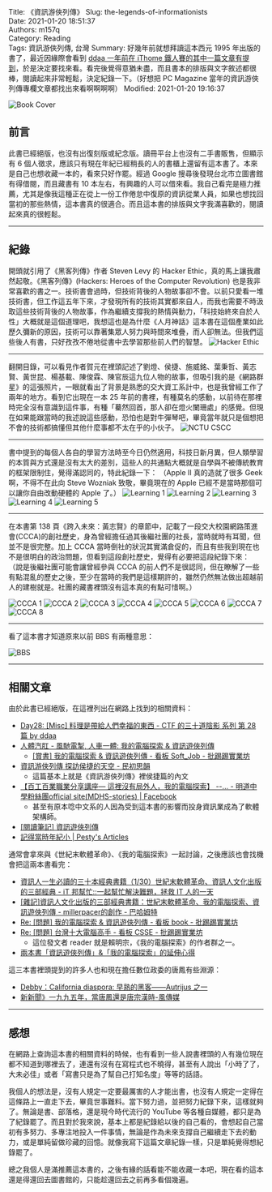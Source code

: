 Title: 《資訊游俠列傳》
Slug: the-legends-of-informationists  
Date: 2021-01-20 18:51:37  
Authors: m157q  
Category: Reading  
Tags: 資訊游俠列傳, 台灣
Summary: 好幾年前就想拜讀這本西元 1995 年出版的書了，最近因緣際會看到 [ddaa 一年前在 iThome 鐵人賽的其中一篇文章有提到](https://ithelp.ithome.com.tw/m/articles/10227864)，於是決定要找來看。看完後覺得意猶未盡，而且書本的排版與文字敘述都很棒，閱讀起來非常輕鬆，決定紀錄一下。（好想把 PC Magazine 當年的資訊游俠列傳專欄文章都找出來看啊啊啊啊）
Modified: 2021-01-20 19:16:37  

![Book Cover](/files/the-legends-of-informationists/cover.jpg)

## 前言

此書已經絕版，也沒有出復刻版或紀念版。讀冊平台上也沒有二手書販售，但顯示有 6 個人徵求，應該只有現在年紀已經稍長的人的書櫃上還留有這本書了。本來是自己也想收藏一本的，看來只好作罷。經過 Google 搜尋後發現台北市立圖書館有得借閱，而且藏書有 10 本左右，有興趣的人可以借來看。我自己看完是極力推薦，尤其是像我這種正在從上一份工作倦怠中復原的資訊從業人員，如果也想找回當初的那些熱情，這本書真的很適合。而且這本書的排版與文字我滿喜歡的，閱讀起來真的很輕鬆。

---

## 紀錄

開頭就引用了《黑客列傳》作者 Steven Levy 的 Hacker Ethic，真的馬上讓我肅然起敬。《黑客列傳》(Hackers: Heroes of the Computer Revolution) 也是我非常喜歡的書之一。技術書會過時，但技術背後的人物故事卻不會。以前只愛看一堆技術書，但工作這五年下來，才發現所有的技術其實都來自人，而我也需要不時汲取這些技術背後的人物故事，作為繼續支撐我的熱情與動力，「科技始終來自於人性」大概就是這個道理吧，我想這也是為什麼《人月神話》這本書在這個產業如此歷久彌新的原因，技術可以靠著集眾人努力與時間來堆疊，而人卻無法。但我們這些後人有書，只好孜孜不倦地從書中去學習那些前人們的智慧。
![Hacker Ethic](/files/the-legends-of-informationists/hacker_ethic.jpg)

---

翻開目錄，可以看見作者賀元在裡頭記述了劉燈、侯捷、施威銘、葉秉哲、黃志賢、黃世昆、楊基載、陳俊霖、陳官辰這九位人物的故事，但吸引我的是《網路群星》的這張照片，一眼就看出了背景是熟悉的交大資工系計中，也是我曾經工作了兩年的地方。看到它出現在一本 25 年前的書裡，有種莫名的感動，以前待在那裡時完全沒有意識到這件事，有種「驀然回首，那人卻在燈火闌珊處」的感覺。但現在如果能跟當時的我述說這些感動，恐怕也是對牛彈琴吧，畢竟當年就只是個想把不會的技術都搞懂但其他什麼事都不太在乎的小伙子。
![NCTU CSCC](/files/the-legends-of-informationists/nctucscc.jpg)

---

書中提到的每個人各自的學習方法時至今日仍然適用，科技日新月異，但人類學習的本質與方式還是沒有太大的差別，這些人的共通點大概就是自學與不被傳統教育的框架限制住，覺得滿認同的，特此紀錄一下：
（Apple II 真的造就了很多 Geek 啊，不得不在此向 Steve Wozniak 致敬，畢竟現在的 Apple 已經不是當時那個可以讓你自由改動硬體的 Apple 了。）
![Learning 1](/files/the-legends-of-informationists/learning_1.jpg)
![Learning 2](/files/the-legends-of-informationists/learning_2.jpg)
![Learning 3](/files/the-legends-of-informationists/learning_3.jpg)
![Learning 4](/files/the-legends-of-informationists/learning_4.jpg)
![Learning 5](/files/the-legends-of-informationists/learning_5.jpg)

---

在本書第 138 頁《跨入未來：黃志賢》的章節中，記載了一段交大校園網路策進會(CCCA)的創社歷史，身為曾經擔任過其後繼社團的社長，當時就時有耳聞，但並不是很完整。加上 CCCA 當時倒社的狀況其實滿倉促的，而且有些我到現在也不是很明白的政治問題，但看到這段創社歷史，覺得有必要把這段紀錄下來：
（說是後繼社團可能會讓曾經參與 CCCA 的前人們不是很認同，但在瞭解了一些有點混亂的歷史之後，至少在當時的我們是這樣期許的，雖然仍然無法做出超越前人的建樹就是。社團的藏書裡頭沒有這本真的有點可惜啊。）

![CCCA 1](/files/the-legends-of-informationists/CCCA_1.jpg)
![CCCA 2](/files/the-legends-of-informationists/CCCA_2.jpg)
![CCCA 3](/files/the-legends-of-informationists/CCCA_3.jpg)
![CCCA 4](/files/the-legends-of-informationists/CCCA_4.jpg)
![CCCA 5](/files/the-legends-of-informationists/CCCA_5.jpg)
![CCCA 6](/files/the-legends-of-informationists/CCCA_6.jpg)
![CCCA 7](/files/the-legends-of-informationists/CCCA_7.jpg)
![CCCA 8](/files/the-legends-of-informationists/CCCA_8.jpg)

---

看了這本書才知道原來以前 BBS 有兩種意思：

![BBS](/files/the-legends-of-informationists/BBS.jpg)

---

## 相關文章

由於此書已經絕版，在這裡列出在網路上找到的相關資料：

- [Day28: [Misc] 料理是帶給人們幸福的東西 - CTF 的三十道陰影 系列 第 28 篇 by ddaa](https://ithelp.ithome.com.tw/m/articles/10227864)
- [人體汽肛 - 風馳電掣, 人車一體: 我的電腦探索 & 資訊遊俠列傳](https://descent-incoming.blogspot.com/2012/03/blog-post_14.html)
    - [\[賞書\] 我的電腦探索 & 資訊遊俠列傳 - 看板 Soft_Job - 批踢踢實業坊](https://www.ptt.cc/bbs/Soft_Job/M.1344905861.A.8B6.html)
- [資訊游俠列傳 探訪侯捷的天空 - 民初思韻](http://www.rocidea.com/one?id=944)
    - 這篇基本上就是《資訊游俠列傳》裡侯捷篇的內文
- [【百工百業職業分享講座— 這裡沒有局外人，我的電腦探索】 --... - 明道中學粉絲團official site(MDHS-stories) | Facebook](https://www.facebook.com/mdhsstories/posts/1884347514925675/)
    - 甚至有原本唸中文系的人因為受到這本書的影響而投身資訊業成為了軟體架構師。
- [\[閱讀筆記\] 資訊遊俠列傳](https://keyboard-farmer.blogspot.com/2015/06/blog-post_21.html)
- [記得當時年紀小 | Pesty's Articles](https://pesty.yichi.org/2003/03/22/%E8%A8%98%E5%BE%97%E7%95%B6%E6%99%82%E5%B9%B4%E7%B4%80%E5%B0%8F/)


通常會拿來與《世紀末軟體革命》、《我的電腦探索》一起討論，之後應該也會找機會把這兩本書看完：

- [資訊人一生必讀的三十本經典書籍（1/30）世紀末軟體革命、資訊人文化出版的三部經典 - iT 邦幫忙::一起幫忙解決難題，拯救 IT 人的一天](https://ithelp.ithome.com.tw/articles/10101848)
- [\[雜記\]資訊人文化出版的三部經典書籍：世紀末軟體革命、我的電腦探索、資訊遊俠列傳 - millerpacer的創作 - 巴哈姆特](https://home.gamer.com.tw/creationDetail.php?sn=3145536)
- [Re: \[問題\] 我的電腦探索 & 資訊遊俠列傳 - 看板 book - 批踢踢實業坊](https://www.ptt.cc/bbs/book/M.1331689622.A.2F2.html)
- [Re: \[問題\] 台灣十大電腦高手 - 看板 CSSE - 批踢踢實業坊](https://www.ptt.cc/bbs/CSSE/M.1139425930.A.1A2.html)
    - 這位發文者 reader 就是賴明宗，《我的電腦探索》的作者群之一。
- [兩本書「資訊遊俠列傳」&「我的電腦探索」的延伸心得](https://bongbonggun.blogspot.com/2018/06/blog-post.html)


這三本書裡頭提到的許多人也和現在擔任數位政委的唐鳳有些淵源：

- [Debby：California diaspora: 早熟的黑客——Autrijus 之一](http://debby.dyndns.info/archives/005857.html)
- [新新聞》一九九五年，當唐鳳還是唐宗漢時-風傳媒](https://www.storm.mg/article/2382859?page=1)

---

## 感想

在網路上查詢這本書的相關資料的時候，也有看到一些人說書裡頭的人有幾位現在都不知道到哪裡去了，連還有沒有在寫程式也不曉得，甚至有人說出「小時了了，大未必佳」或者「寫書只是為了幫自己打知名度」等等的話語。

我個人的想法是，沒有人規定一定要最厲害的人才能出書，也沒有人規定一定得在這條路上一直走下去，畢竟世事難料。當下努力過，並把努力紀錄下來，這樣就夠了。無論是書、部落格，還是現今時代流行的 YouTube 等各種自媒體，都只是為了紀錄罷了。而且對於我來說，基本上都是紀錄給以後的自己看的，會想起自己當初有多努力、多專注地投入一件事情，無論是作為未來支撐自己繼續走下去的動力，或是單純留做珍藏的回憶。就像我寫下這篇文章紀錄一樣，只是單純覺得想紀錄罷了。

總之我個人是滿推薦這本書的，之後有緣的話看能不能收藏一本吧，現在看的這本還是得還回去圖書館的，只能趁還回去之前再多看個幾遍。
